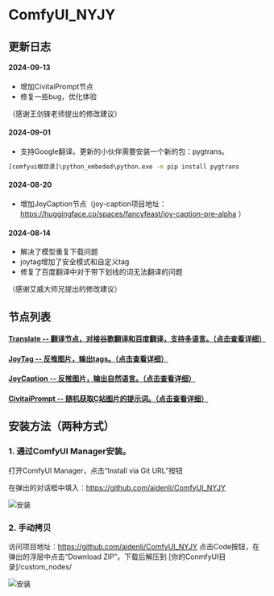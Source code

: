 # ComfyUI_NYJY
## 更新日志
#### 2024-09-13
- 增加CivitaiPrompt节点
- 修复一些bug，优化体验

（感谢王剑锋老师提出的修改建议）

#### 2024-09-01
- 支持Google翻译。更新的小伙伴需要安装一个新的包：pygtrans。
```bash
[comfyui根目录]\python_embeded\python.exe -m pip install pygtrans
```

#### 2024-08-20
- 增加JoyCaption节点（joy-caption项目地址：https://huggingface.co/spaces/fancyfeast/joy-caption-pre-alpha ）

#### 2024-08-14
- 解决了模型重复下载问题
- joytag增加了安全模式和自定义tag
- 修复了百度翻译中对于带下划线的词无法翻译的问题

（感谢艾威大师兄提出的修改建议）

## 节点列表
#### [Translate -- 翻译节点，对接谷歌翻译和百度翻译，支持多语言。（点击查看详细）](docs/translate.md)

#### [JoyTag -- 反推图片，输出tags。（点击查看详细）](docs/joytag.md)

#### [JoyCaption -- 反推图片，输出自然语言。（点击查看详细）](docs/joycaption.md)

#### [CivitaiPrompt -- 随机获取C站图片的提示词。（点击查看详细）](docs/civitaiprompt.md)

## 安装方法（两种方式）
### 1. 通过ComfyUI Manager安装。

打开ComfyUI Manager，点击“Install via Git URL”按钮

在弹出的对话框中填入：https://github.com/aidenli/ComfyUI_NYJY

![安装](docs/images/install.jpg)

### 2. 手动拷贝
访问项目地址：https://github.com/aidenli/ComfyUI_NYJY
点击Code按钮，在弹出的浮层中点击“Download ZIP”。下载后解压到 [你的ConmfyUI目录]/custom_nodes/

![安装](docs/images/install-2.jpg)
